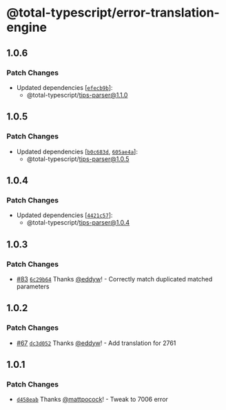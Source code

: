 # @total-typescript/error-translation-engine

## 1.0.6

### Patch Changes

- Updated dependencies [[`efecb9b`](https://github.com/mattpocock/ts-error-translator/commit/efecb9b234408eacd30020c1f275708577cdd12a)]:
  - @total-typescript/tips-parser@1.1.0

## 1.0.5

### Patch Changes

- Updated dependencies [[`b0c683d`](https://github.com/mattpocock/ts-error-translator/commit/b0c683d2dae4172876157bd9624ae1c198bf5be6), [`605ae4a`](https://github.com/mattpocock/ts-error-translator/commit/605ae4aba085c498024d3adca4f3c29d8624e856)]:
  - @total-typescript/tips-parser@1.0.5

## 1.0.4

### Patch Changes

- Updated dependencies [[`4421c57`](https://github.com/mattpocock/ts-error-translator/commit/4421c574fd56e59849964542502720ed8418af64)]:
  - @total-typescript/tips-parser@1.0.4

## 1.0.3

### Patch Changes

- [#83](https://github.com/mattpocock/ts-error-translator/pull/83) [`6c29b64`](https://github.com/mattpocock/ts-error-translator/commit/6c29b640de019b59fe8c780a8cf139724a6c3efc) Thanks [@eddyw](https://github.com/eddyw)! - Correctly match duplicated matched parameters

## 1.0.2

### Patch Changes

- [#67](https://github.com/mattpocock/ts-error-translator/pull/67) [`dc3d052`](https://github.com/mattpocock/ts-error-translator/commit/dc3d0528b8fa7bd0af38d9f3603d4e836f09e7dd) Thanks [@eddyw](https://github.com/eddyw)! - Add translation for 2761

## 1.0.1

### Patch Changes

- [`d458eab`](https://github.com/mattpocock/ts-error-translator/commit/d458eabd0bd2481867eb69661163de2505411133) Thanks [@mattpocock](https://github.com/mattpocock)! - Tweak to 7006 error
